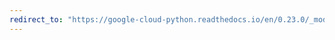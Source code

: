 ```yaml
---
redirect_to: "https://google-cloud-python.readthedocs.io/en/0.23.0/_modules/google/cloud/dns/changes.html"
---
```


